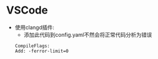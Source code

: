 # VSCode
- 使用clangd插件:
  - 添加此代码到config.yaml不然会将正常代码分析为错误
  ```
  CompileFlags:
  Add: -ferror-limit=0
  ```